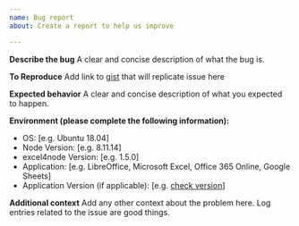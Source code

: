 ```yaml
---
name: Bug report
about: Create a report to help us improve

---
```


**Describe the bug**
A clear and concise description of what the bug is.

**To Reproduce**
Add link to [gist](https://gist.github.com) that will replicate issue here

**Expected behavior**
A clear and concise description of what you expected to happen.

**Environment (please complete the following information):**
 - OS: [e.g. Ubuntu 18.04]
 - Node Version: [e.g. 8.11.14]
 - excel4node Version: [e.g. 1.5.0]
 - Application: [e.g. LibreOffice, Microsoft Excel, Office 365 Online, Google Sheets]
 - Application Version (if applicable): [e.g. [check version](https://support.office.com/en-us/article/about-office-what-version-of-office-am-i-using-932788b8-a3ce-44bf-bb09-e334518b8b19)]

**Additional context**
Add any other context about the problem here. Log entries related to the issue are good things.
